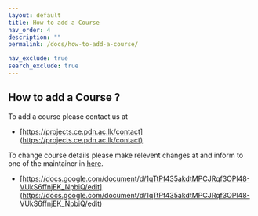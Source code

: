 ```yaml
---
layout: default
title: How to add a Course
nav_order: 4
description: ""
permalink: /docs/how-to-add-a-course/

nav_exclude: true
search_exclude: true
---
```


## How to add a Course ?

To add a course please contact us at
- [https://projects.ce.pdn.ac.lk/contact](https://projects.ce.pdn.ac.lk/contact)

To change course details please make relevent changes at and inform to one of the maintainer in [here](https://projects.ce.pdn.ac.lk/contact).
- [https://docs.google.com/document/d/1qTtPf435akdtMPCJRqf3OPl48-VUkS6ffnjEK_NpbiQ/edit](https://docs.google.com/document/d/1qTtPf435akdtMPCJRqf3OPl48-VUkS6ffnjEK_NpbiQ/edit)
